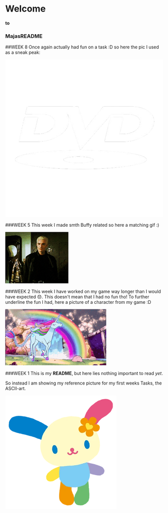 
# Welcome
#### to 
### MajasREADME

##WEEK 8
Once again actually had fun on a task :D so here the pic I used as a sneak peak:

![Image](DVD_Screensaver.png)

###WEEK 5
This week I made smth Buffy related so here a matching gif :)

![Image](spike.gif)

###WEEK 2
This week I have worked on my game way longer than I would have expected 😞. This doesn't mean that I had no fun tho! 
To further underline the fun I had, here a picture of a character from my game :D

![Image](unicorn.gif)

###WEEK 1
This is my **README**, but here lies nothing important to read *yet*.

So instead I am showing my reference picture for my first weeks Tasks, the ASCII-art.

![Image](Usahana.webp)


